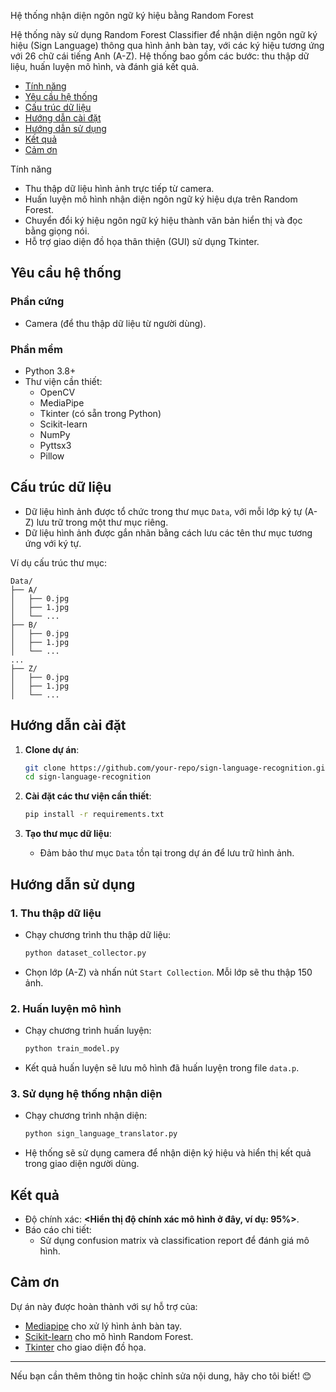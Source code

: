 Hệ thống nhận diện ngôn ngữ ký hiệu bằng Random Forest

Hệ thống này sử dụng Random Forest Classifier để nhận diện ngôn ngữ ký hiệu (Sign Language) thông qua hình ảnh bàn tay, với các ký hiệu tương ứng với 26 chữ cái tiếng Anh (A-Z). Hệ thống bao gồm các bước: thu thập dữ liệu, huấn luyện mô hình, và đánh giá kết quả.


- [Tính năng](#tính-năng)
- [Yêu cầu hệ thống](#yêu-cầu-hệ-thống)
- [Cấu trúc dữ liệu](#cấu-trúc-dữ-liệu)
- [Hướng dẫn cài đặt](#hướng-dẫn-cài-đặt)
- [Hướng dẫn sử dụng](#hướng-dẫn-sử-dụng)
- [Kết quả](#kết-quả)
- [Cảm ơn](#cảm-ơn)

Tính năng

- Thu thập dữ liệu hình ảnh trực tiếp từ camera.
- Huấn luyện mô hình nhận diện ngôn ngữ ký hiệu dựa trên Random Forest.
- Chuyển đổi ký hiệu ngôn ngữ ký hiệu thành văn bản hiển thị và đọc bằng giọng nói.
- Hỗ trợ giao diện đồ họa thân thiện (GUI) sử dụng Tkinter.

## Yêu cầu hệ thống

### Phần cứng
- Camera (để thu thập dữ liệu từ người dùng).

### Phần mềm
- Python 3.8+
- Thư viện cần thiết:
  - OpenCV
  - MediaPipe
  - Tkinter (có sẵn trong Python)
  - Scikit-learn
  - NumPy
  - Pyttsx3
  - Pillow

## Cấu trúc dữ liệu

- Dữ liệu hình ảnh được tổ chức trong thư mục `Data`, với mỗi lớp ký tự (A-Z) lưu trữ trong một thư mục riêng.
- Dữ liệu hình ảnh được gắn nhãn bằng cách lưu các tên thư mục tương ứng với ký tự.

Ví dụ cấu trúc thư mục:
```
Data/
├── A/
│   ├── 0.jpg
│   ├── 1.jpg
│   └── ...
├── B/
│   ├── 0.jpg
│   ├── 1.jpg
│   └── ...
...
├── Z/
│   ├── 0.jpg
│   ├── 1.jpg
│   └── ...
```

## Hướng dẫn cài đặt

1. **Clone dự án**:
   ```bash
   git clone https://github.com/your-repo/sign-language-recognition.git
   cd sign-language-recognition
   ```

2. **Cài đặt các thư viện cần thiết**:
   ```bash
   pip install -r requirements.txt
   ```

3. **Tạo thư mục dữ liệu**:
   - Đảm bảo thư mục `Data` tồn tại trong dự án để lưu trữ hình ảnh.

## Hướng dẫn sử dụng

### 1. Thu thập dữ liệu
- Chạy chương trình thu thập dữ liệu:
  ```bash
  python dataset_collector.py
  ```
- Chọn lớp (A-Z) và nhấn nút `Start Collection`. Mỗi lớp sẽ thu thập 150 ảnh.

### 2. Huấn luyện mô hình
- Chạy chương trình huấn luyện:
  ```bash
  python train_model.py
  ```
- Kết quả huấn luyện sẽ lưu mô hình đã huấn luyện trong file `data.p`.

### 3. Sử dụng hệ thống nhận diện
- Chạy chương trình nhận diện:
  ```bash
  python sign_language_translator.py
  ```
- Hệ thống sẽ sử dụng camera để nhận diện ký hiệu và hiển thị kết quả trong giao diện người dùng.

## Kết quả

- Độ chính xác: **<Hiển thị độ chính xác mô hình ở đây, ví dụ: 95%>**.
- Báo cáo chi tiết:
  - Sử dụng confusion matrix và classification report để đánh giá mô hình.

## Cảm ơn

Dự án này được hoàn thành với sự hỗ trợ của:
- [Mediapipe](https://mediapipe.dev) cho xử lý hình ảnh bàn tay.
- [Scikit-learn](https://scikit-learn.org/) cho mô hình Random Forest.
- [Tkinter](https://docs.python.org/3/library/tkinter.html) cho giao diện đồ họa.

--- 

Nếu bạn cần thêm thông tin hoặc chỉnh sửa nội dung, hãy cho tôi biết! 😊
